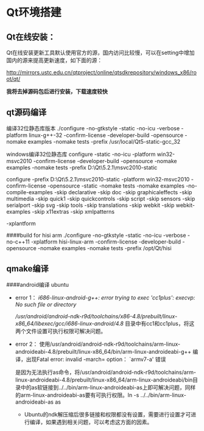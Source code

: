Qt环境搭建
============================

Qt在线安装：
-------------------------
Qt在线安装更新工具默认使用官方的源，国内访问比较慢，可以在setting中增加国内的源来提高更新速度，如下面的源：

http://mirrors.ustc.edu.cn/qtproject/online/qtsdkrepository/windows_x86/root/qt/

**我将去掉源码包后进行安装，下载速度较快**


qt源码编译
-------------------------
编译32位静态库版本
./configure -no-gtkstyle  -static -no-icu -verbose -platform linux-g++-32 -confirm-license -developer-build -opensource -nomake examples -nomake tests -prefix /usr/local/Qt5-static-gcc_32

windows编译32位静态库
configure  -static -no-icu -platform win32-msvc2010 -confirm-license -developer-build -opensource -nomake examples -nomake tests -prefix D:\Qt\5.2.1\msvc2010-static


configure -prefix D:\Qt\5.2.1\msvc2010-static -platform win32-msvc2010  -confirm-license  -opensource -static -nomake tests -nomake examples  -no-compile-examples -skip declarative -skip doc -skip graphicaleffects  -skip multimedia -skip quick1 -skip quickcontrols -skip script -skip sensors -skip serialport -skip svg -skip tools -skip translations -skip webkit -skip webkit-examples -skip x11extras -skip xmlpatterns



-xplantform


####build for hisi arm
./configure -no-gtkstyle  -static -no-icu -verbose -no-c++11 -xplatform  hisi-linux-arm -confirm-license -developer-build -opensource -nomake examples -nomake tests -prefix /opt/Qt/hisi



qmake编译
------------------------
####android编译 ubuntu

* error 1：
_i686-linux-android-g++: error trying to exec 'cc1plus': execvp: No such file or directory_

     _/usr/android/android-ndk-r9d/toolchains/x86-4.8/prebuilt/linux-x86_64/libexec/gcc/i686-linux-android/4.8_  目录中有cc1和cc1plus，将这两个文件设置可执行权限可解决问题。
     
* error 2：
使用/usr/android/android-ndk-r9d/toolchains/arm-linux-androideabi-4.8/prebuilt/linux-x86_64/bin/arm-linux-androideabi-g++ 编译，出现Fatal error: invalid -march= option： `armv7-a' 错误

    是因为无法执行as命令，将/usr/android/android-ndk-r9d/toolchains/arm-linux-androideabi-4.8/prebuilt/linux-x86_64/arm-linux-androideabi/bin目录中的as软链接到../../bin/arm-linux-androideabi-as上即可解决问题，同样的arm-linux-androideabi-as要有可执行权限。ln -s ../../bin/arm-linux-androideabi-as as
    
    * Ubuntu的ndk解压缩后很多链接和权限都没有设置，需要进行设置才可进行编译，如果遇到相关问题，可以考虑这方面的因素。


